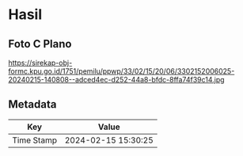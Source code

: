 # Hasil

## Foto C Plano

https://sirekap-obj-formc.kpu.go.id/1751/pemilu/ppwp/33/02/15/20/06/3302152006025-20240215-140808--adced4ec-d252-44a8-bfdc-8ffa74f39c14.jpg


## Metadata

| Key        | Value               |
| ---------- | ------------------- |
| Time Stamp | 2024-02-15 15:30:25 |



